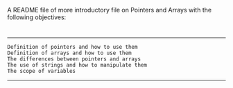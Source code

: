 A README file of more introductory file on Pointers and Arrays with the following objectives:
#
##
____
    Definition of pointers and how to use them
    Definition of arrays and how to use them
    The differences between pointers and arrays
    The use of strings and how to manipulate them
    The scope of variables
-----
